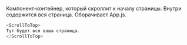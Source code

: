 Компонент-контейнер, который скроллит к началу страницы. 
Внутри содержится вся страница. Оборачивает App.js.

```js
<ScrollToTop>
Тут будет вся ваша страница.
</ScrollToTop>
```
